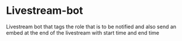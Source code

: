 # Livestream-bot
Livestream bot that tags the role that is to be notified and also send an embed at the end of the livestream with start time and end time
